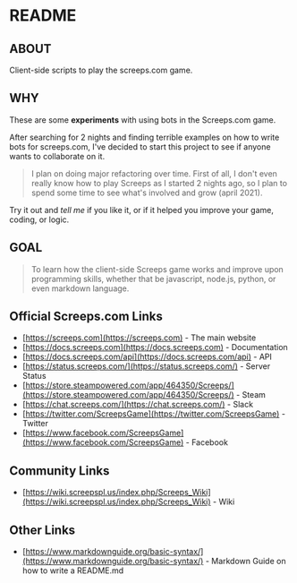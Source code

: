 # README

## ABOUT
Client-side scripts to play the screeps.com game.

## WHY
These are some **experiments** with using bots in the Screeps.com game.

After searching for 2 nights and finding terrible examples on how to write bots for screeps.com, I've decided to start this project to see if anyone wants to collaborate on it.

>I plan on doing major refactoring over time.  First of all, I don't even really know how to play Screeps as I started 2 nights ago, so I plan to spend some time to see what's involved and grow (april 2021).

Try it out and *tell me* if you like it, or if it helped you improve your game, coding, or logic.

## GOAL
>To learn how the client-side Screeps game works and improve upon programming skills, whether that be javascript, node.js, python, or even markdown language.

## Official Screeps.com Links
- [https://screeps.com](https://screeps.com) - The main website
- [https://docs.screeps.com](https://docs.screeps.com) - Documentation
- [https://docs.screeps.com/api](https://docs.screeps.com/api) - API
- [https://status.screeps.com/](https://status.screeps.com/) - Server Status
- [https://store.steampowered.com/app/464350/Screeps/](https://store.steampowered.com/app/464350/Screeps/) - Steam
- [https://chat.screeps.com/](https://chat.screeps.com/) - Slack
- [https://twitter.com/ScreepsGame](https://twitter.com/ScreepsGame) - Twitter
- [https://www.facebook.com/ScreepsGame](https://www.facebook.com/ScreepsGame) - Facebook

## Community Links
- [https://wiki.screepspl.us/index.php/Screeps_Wiki](https://wiki.screepspl.us/index.php/Screeps_Wiki) - Wiki

## Other Links
- [https://www.markdownguide.org/basic-syntax/](https://www.markdownguide.org/basic-syntax/) - Markdown Guide on how to write a README.md
